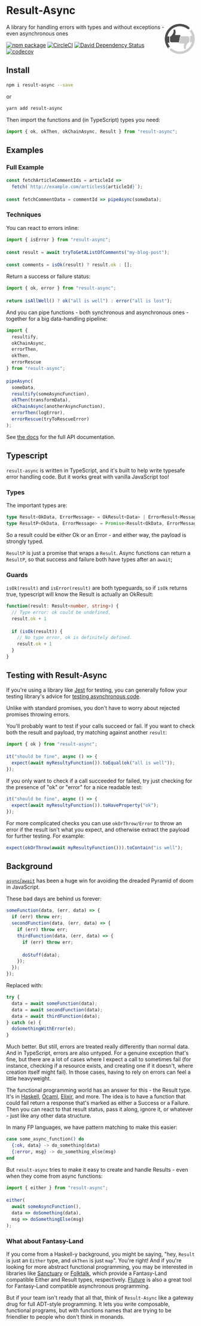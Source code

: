 # Result-Async

<img width="80" height="80" src="./assets/images/logo.png" alt="logo" align="right" />

A library for handling errors with types and without exceptions - even asynchronous ones

[![npm package](https://img.shields.io/npm/v/result-async.svg)](https://www.npmjs.com/package/result-async)
[![CircleCI](https://circleci.com/gh/will-wow/result-async.svg?style=svg)](https://circleci.com/gh/will-wow/result-async)
[![David Dependency Status](https://david-dm.org/will-wow/result-async.svg)](https://david-dm.org/will-wow/result-async)
[![codecov](https://codecov.io/gh/will-wow/result-async/branch/master/graph/badge.svg)](https://codecov.io/gh/will-wow/result-async)

## Install

```bash
npm i result-async --save
```

or

```bash
yarn add result-async
```

Then import the functions and (in TypeScript) types you need:

```typescript
import { ok, okThen, okChainAsync, Result } from "result-async";
```

## Examples

### Full Example

```typescript
const fetchArticleCommentIds = articleId =>
  fetch(`http://example.com/articles${articleId}`);

const fetchCommentData = commentId => pipeAsync(someData);
```

### Techniques

You can react to errors inline:

```typescript
import { isError } from "result-async";

const result = await tryToGetAListOfComments("my-blog-post");

const comments = isOk(result) ? result.ok : [];
```

Return a success or failure status:

```typescript
import { ok, error } from "result-async";

return isAllWell() ? ok("all is well") : error("all is lost");
```

And you can pipe functions - both synchronous and asynchronous ones - together for a big data-handling pipeline:

```typescript
import {
  resultify,
  okChainAsync,
  errorThen,
  okThen,
  errorRescue
} from "result-async";

pipeAsync(
  someData,
  resultify(someAsyncFunction),
  okThen(transformData),
  okChainAsync(anotherAsyncFunction),
  errorThen(logError),
  errorRescue(tryToRescueError)
);
```

See [the docs](https://github.com/will-wow/result-async) for the full API documentation.

## Typescript

`result-async` is written in TypeScript, and it's built to help write typesafe error handling code. But it works great with vanilla JavaScript too!

### Types

The important types are:

```typescript
type Result<OkData, ErrorMessage> = OkResult<Data> | ErrorResult<Message>;
type ResultP<OkData, ErrorMessage> = Promise<Result<OkData, ErrorMessage>>;
```

So a result could be either Ok or an Error - and either way, the payload is strongly typed.

`ResultP` is just a promise that wraps a `Result`. Async functions can return a `ResultP`, so that success and failure both have types after an `await`;

### Guards

`isOk(result)` and `isError(result)` are both typeguards, so if `isOk` returns true, typescript will know the Result is actually an OkResult:

```typescript
function(result: Result<number, string>) {
  // Type error: ok could be undefined.
  result.ok + 1

  if (isOk(result)) {
    // No type error, ok is definitely defined.
    result.ok + 1
  }
}
```

## Testing with Result-Async

If you're using a library like [Jest](https://github.com/facebook/jest) for testing, you can generally follow your testing library's advice for [testing asynchronous code](https://jest-bot.github.io/jest/docs/asynchronous.html#content).

Unlike with standard promises, you don't have to worry about rejected promises throwing errors.

You'll probably want to test if your calls succeed or fail. If you want to check both the result and payload, try matching against another `result`:

```javascript
import { ok } from "result-async";

it("should be fine", async () => {
  expect(await myResultyFunction()).toEqual(ok("all is well"));
});
```

If you only want to check if a call succeeded for failed, try just checking for the presence of "ok" or "error" for a nice readable test:

```javascript
it("should be fine", async () => {
  expect(await myResultyFunction()).toHaveProperty("ok");
});
```

For more complicated checks you can use `okOrThrow/Error` to throw an error if the
result isn't what you expect, and otherwise extract the payload for further testing. For example:

```javascript
expect(okOrThrow(await myResultyFunction())).toContain("is well");
```

## Background

[`async`/`await`](https://developer.mozilla.org/en-US/docs/Web/JavaScript/Reference/Statements/async_function) has been a huge win for avoiding the dreaded Pyramid of doom in JavaScript.

These bad days are behind us forever:

```javascript
someFunction(data, (err, data) => {
  if (err) throw err;
  secondFunction(data, (err, data) => {
    if (err) throw err;
    thirdFunction(data, (err, data) => {
      if (err) throw err;

      doStuff(data);
    });
  });
});
```

Replaced with:

```javascript
try {
  data = await someFunction(data);
  data = await secondFunction(data);
  data = await thirdFunction(data);
} catch (e) {
  doSomethingWithError(e);
}
```

Much better. But still, errors are treated really differently than normal data. And in TypeScript, errors are also untyped. For a genuine exception that's fine, but there are a lot of cases where I expect a call to sometimes fail (for instance, checking if a resource exists, and creating one if it doesn't, where creation itself might fail). In those cases, having to rely on errors can feel a little heavyweight.

The functional programming world has an answer for this - the Result type. It's in [Haskell](http://book.realworldhaskell.org/read/error-handling.html#errors.either), [Ocaml](https://ocaml.org/learn/tutorials/error_handling.html#Result-type), [Elixir](https://medium.com/@moxicon/elixir-best-practices-for-error-values-50dc015a06f5), and more. The idea is to have a function that could fail return a response that's marked as either a Success or a Failure. Then you can react to that result status, pass it along, ignore it, or whatever - just like any other data structure.

In many FP languages, we have pattern matching to make this easier:

```elixir
case some_async_function() do
  {:ok, data} -> do_something(data)
  {:error, msg} -> do_something_else(msg)
end
```

But `result-async` tries to make it easy to create and handle Results - even when they come from async functions:

```typescript
import { either } from "result-async";

either(
  await someAsyncFunction(),
  data => doSomething(data),
  msg => doSomethingElse(msg)
);
```

### What about Fantasy-Land

If you come from a Haskell-y background, you might be saying, "hey, `Result` is just an `Either` type, and `okThen` is just `map`". You're right! And if you're looking for more abstract functional programming, you may be interested in libraries like [Sanctuary](https://github.com/sanctuary-js/sanctuary) or [Folktalk](https://github.com/origamitower/folktale), which provide a Fantasy-Land compatible Either and Result types, respectively. [Fluture](https://github.com/fluture-js/Fluture) is also a great tool for Fantasy-Land compatible asynchronous programming.

But if your team isn't ready that all that, think of `Result-Async` like a gateway drug for full ADT-style programming. It lets you write composable, functional programs, but with functions names that are trying to be friendlier to people who don't think in monands.
